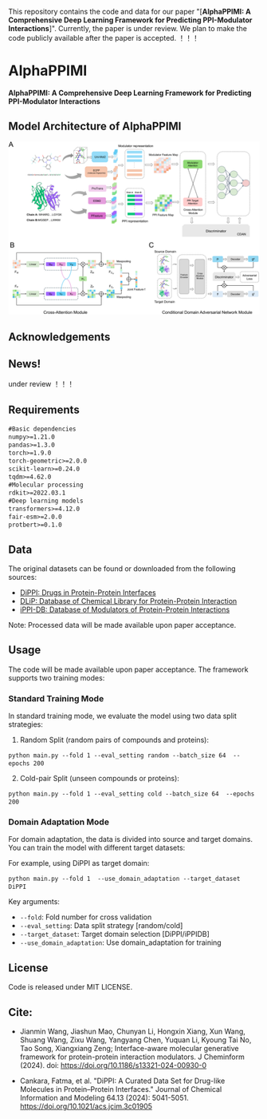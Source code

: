 
This repository contains the code and data for our paper "[**AlphaPPIMI: A Comprehensive Deep Learning Framework for Predicting PPI-Modulator Interactions**]". Currently, the paper is under review. We plan to make the code publicly available after the paper is accepted.  ！！！


# AlphaPPIMI

**AlphaPPIMI: A Comprehensive Deep Learning Framework for Predicting PPI-Modulator Interactions**




## Model Architecture of AlphaPPIMI

<div align="center">
  <img src="image/AlphaPPIMI_framework.png" alt="AlphaPPIMI Architecture" width="800">
</div>


## Acknowledgements



## News!

under review ！！！  

## Requirements
```
#Basic dependencies
numpy>=1.21.0
pandas>=1.3.0
torch>=1.9.0
torch-geometric>=2.0.0
scikit-learn>=0.24.0
tqdm>=4.62.0
#Molecular processing
rdkit>=2022.03.1
#Deep learning models
transformers>=4.12.0
fair-esm>=2.0.0
protbert>=0.1.0
```

## Data



The original datasets can be found or downloaded from the following sources:

- [DiPPI: Drugs in Protein-Protein Interfaces](http://interactome.ku.edu.tr:8501/)  
- [DLiP: Database of Chemical Library for Protein-Protein Interaction](https://skb-insilico.com/dlip)  
- [iPPI-DB: Database of Modulators of Protein-Protein Interactions](https://ippidb.pasteur.fr/)

Note: Processed data will be made available upon paper acceptance.


## Usage
The code will be made available upon paper acceptance. The framework supports two training modes:

### Standard Training Mode
In standard training mode, we evaluate the model using two data split strategies:

1. Random Split (random pairs of compounds and proteins):
```
python main.py --fold 1 --eval_setting random --batch_size 64  --epochs 200
```
2. Cold-pair Split (unseen compounds or proteins):
```
python main.py --fold 1 --eval_setting cold --batch_size 64  --epochs 200
```

### Domain Adaptation Mode
For domain adaptation, the data is divided into source and target domains. You can train the model with different target datasets:

For example, using DiPPI as target domain:
```
python main.py --fold 1  --use_domain_adaptation --target_dataset DiPPI
```
Key arguments:
- `--fold`: Fold number for cross validation
- `--eval_setting`: Data split strategy [random/cold]
- `--target_dataset`: Target domain selection [DiPPI/iPPIDB]
- `--use_domain_adaptation`: Use domain_adaptation for training


## License
Code is released under MIT LICENSE.


## Cite:

*  Jianmin Wang, Jiashun Mao, Chunyan Li, Hongxin Xiang, Xun Wang, Shuang Wang, Zixu Wang, Yangyang Chen, Yuquan Li, Kyoung Tai No, Tao Song, Xiangxiang Zeng; Interface-aware molecular generative framework for protein-protein interaction modulators.  J Cheminform (2024). doi: https://doi.org/10.1186/s13321-024-00930-0

*  Cankara, Fatma, et al. "DiPPI: A Curated Data Set for Drug-like Molecules in Protein–Protein Interfaces." Journal of Chemical Information and Modeling 64.13 (2024): 5041-5051. https://doi.org/10.1021/acs.jcim.3c01905  






